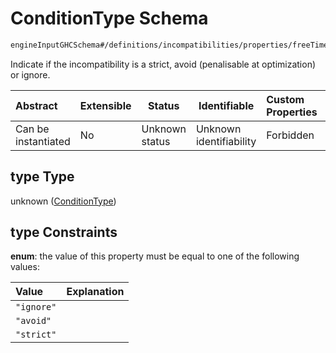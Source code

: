 # ConditionType Schema

```txt
engineInputGHCSchema#/definitions/incompatibilities/properties/freeTimeAroundMidday/properties/type
```

Indicate if the incompatibility is a strict, avoid (penalisable at optimization) or ignore.


| Abstract            | Extensible | Status         | Identifiable            | Custom Properties | Additional Properties | Access Restrictions | Defined In                                                         |
| :------------------ | ---------- | -------------- | ----------------------- | :---------------- | --------------------- | ------------------- | ------------------------------------------------------------------ |
| Can be instantiated | No         | Unknown status | Unknown identifiability | Forbidden         | Allowed               | none                | [ghc.schema.json\*](../out/ghc.schema.json "open original schema") |

## type Type

unknown ([ConditionType](ghc-definitions-incompatibilities-properties-freetimearoundmidday-properties-conditiontype.md))

## type Constraints

**enum**: the value of this property must be equal to one of the following values:

| Value      | Explanation |
| :--------- | ----------- |
| `"ignore"` |             |
| `"avoid"`  |             |
| `"strict"` |             |
